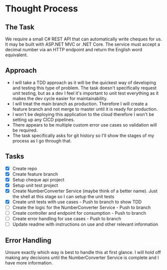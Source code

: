 # Thought Process


## The Task

We require a small C# REST API that can automatically write cheques for us. It may be built with ASP.NET MVC or .NET Core. The service must accept a decimal number via an HTTP endpoint and return the English word equivalent. 

## Approach

- I will take a TDD approach as it will be the quickest way of developing and testing this type of problem.  The task doesn't specifically request unit testing, but as a dev I feel it's important to unit test everything as it makes the dev cycle easier for maintainability.
- I will treat the main branch as production.  Therefore I will create a feature branch and not merge to master until it is ready for production.
- I won't be deploying this application to the cloud therefore I won't be setting up any CICD pipelines.
- There appears to be multiple custom error use cases so validation will be required.
- The task specifically asks for git history so I'll show the stages of my process as I go through that.

## Tasks
- [x] Create repo
- [x] Create feature branch
- [x] Setup cheque api project
- [x] Setup unit test project
- [x] Create NumberConverter Service (maybe think of a better name).  Just the shell at this stage so I can setup the unit tests
- [x] Create unit tests with use cases - Push to branch to show TDD
- [ ] Create the logic for the NumberConverter Service - Push to branch
- [ ] Create controller and endpoint for consumption - Push to branch
- [ ] Create error handling for use cases - Push to branch
- [ ] Update readme with instructions on use and other relevant information

## Error Handling
Unsure exactly which way is best to handle this at first glance.  I will hold off making any decisions until the NumberConverter Service is complete and I have more information.

## 